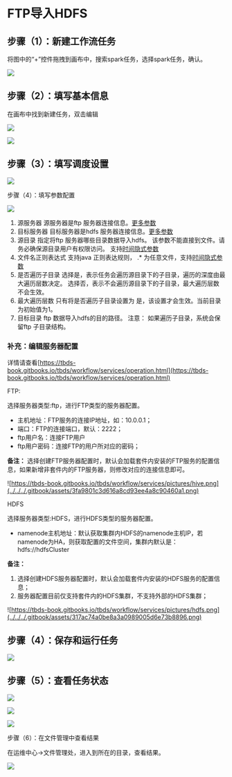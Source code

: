 # FTP导入HDFS

## 步骤（1）：新建工作流任务

将图中的“+”控件拖拽到画布中，搜索spark任务，选择spark任务，确认。

![](../../../.gitbook/assets/ee5da55d3111dc4e2e60268a7bd81b41.png)

## 步骤（2）：填写基本信息

在画布中找到新建任务，双击编辑

![](../../../.gitbook/assets/c706dcf4374d3589f6220de318272f23.png)

![](../../../.gitbook/assets/f1487dc58ff49ce79cfc2975097e5cd6.png)

## 步骤（3）：填写调度设置

![](../../../.gitbook/assets/28aaceb5a1d7131e6fc733a534f3a970.png)

步骤（4）：填写参数配置

![](../../../.gitbook/assets/569670575379ef369b4fb2f105d5da35.png)

1. 源服务器 源服务器是ftp 服务器连接信息。[更多参数](https://tbds-book.gitbooks.io/tbds/workflow/services/readme.html)
2. 目标服务器 目标服务器是hdfs 服务器连接信息。[更多参数](https://tbds-book.gitbooks.io/tbds/workflow/services/readme.html)
3. 源目录 指定将ftp 服务器哪些目录数据导入hdfs。 该参数不能直接到文件。请务必确保源目录用户有权限访问。 支持[时间隐式参数](https://tbds-book.gitbooks.io/tbds/workflow/workflow/more/implicitVariable.html)
4. 文件名正则表达式 支持java 正则表达规则， .\* 为任意文件，支持[时间隐式参数](https://tbds-book.gitbooks.io/tbds/workflow/workflow/more/implicitVariable.html)
5. 是否遍历子目录 选择是，表示任务会遍历源目录下的子目录，遍历的深度由最大遍历层数决定。 选择否，表示不会遍历源目录下的子目录，最大遍历层数 不会生效。
6. 最大遍历层数 只有将是否遍历子目录设置为 是，该设置才会生效。当前目录为初始值为1。
7. 目标目录 ftp 数据导入hdfs的目的路径。 注意： 如果遍历子目录，系统会保留ftp 子目录结构。

### 补充：编辑服务器配置

详情请查看[https://tbds-book.gitbooks.io/tbds/workflow/services/operation.html](https://tbds-book.gitbooks.io/tbds/workflow/services/operation.html)

FTP:

选择服务器类型:ftp，进行FTP类型的服务器配置。

* 主机地址：FTP服务的连接IP地址，如：10.0.0.1；
* 端口：FTP的连接端口，默认：2222；
* ftp用户名：连接FTP用户
* ftp用户密码：连接FTP的用户所对应的密码；

**备注：** 选择创建FTP服务器配置时，默认会加载套件内安装的FTP服务的配置信息，如果新增非套件内的FTP服务器，则修改对应的连接信息即可。

![https://tbds-book.gitbooks.io/tbds/workflow/services/pictures/hive.png](../../../.gitbook/assets/3fa9801c3d616a8cd93ee4a8c90460a1.png)

HDFS

选择服务器类型:HDFS，进行HDFS类型的服务器配置。

* namenode主机地址：默认获取集群内HDFS的namenode主机IP，若namenode为HA，则获取配置的文件空间，集群内默认是：hdfs://hdfsCluster

**备注：**

1. 选择创建HDFS服务器配置时，默认会加载套件内安装的HDFS服务的配置信息；
2. 服务器配置目前仅支持套件内的HDFS集群，不支持外部的HDFS集群；

![https://tbds-book.gitbooks.io/tbds/workflow/services/pictures/hdfs.png](../../../.gitbook/assets/317ac74a0be8a3a0989005d6e73b8896.png)

## 步骤（4）：保存和运行任务

![](../../../.gitbook/assets/5174651d95d224ecaa7194cb4cf5f30d.png)

## 步骤（5）：查看任务状态

![](../../../.gitbook/assets/79bcd92b2ca3cb72e71694a064c88d2b.png)

![](../../../.gitbook/assets/0e6cba1919415731984a5db504f4f22a.png)

![](../../../.gitbook/assets/cf62c291458b0f7822c67c7be1990a8e.png)

步骤（6）：在文件管理中查看结果

在运维中心-&gt;文件管理处，进入到所在的目录，查看结果。

![](../../../.gitbook/assets/f6898d0d8c1b489508ca1ee2ee71d26c.png)

